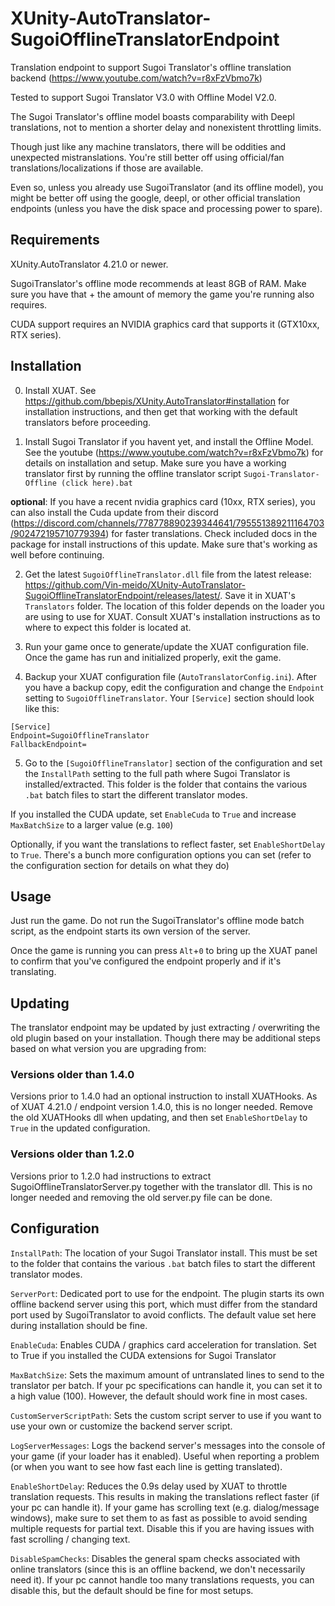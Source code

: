 # XUnity-AutoTranslator-SugoiOfflineTranslatorEndpoint

Translation endpoint to support Sugoi Translator's offline translation backend (https://www.youtube.com/watch?v=r8xFzVbmo7k)

Tested to support Sugoi Translator V3.0 with Offline Model V2.0.

The Sugoi Translator's offline model boasts comparability with Deepl translations, not to mention a shorter delay and nonexistent throttling limits.

Though just like any machine translators, there will be oddities and unexpected mistranslations. You're still better off using official/fan translations/localizations if those are available.

Even so, unless you already use SugoiTranslator (and its offline model), you might be better off using the google, deepl, or other official translation endpoints (unless you have the disk space and processing power to spare).


## Requirements

XUnity.AutoTranslator 4.21.0 or newer.

SugoiTranslator's offline mode recommends at least 8GB of RAM. Make sure you have that + the amount of memory the game you're running also requires.

CUDA support requires an NVIDIA graphics card that supports it (GTX10xx, RTX series).


## Installation

0. Install XUAT. See https://github.com/bbepis/XUnity.AutoTranslator#installation for installation instructions, and then get that working with the default translators before proceeding.

1. Install Sugoi Translator if you havent yet, and install the Offline Model. See the youtube (https://www.youtube.com/watch?v=r8xFzVbmo7k) for details on installation and setup. Make sure you have a working translator first by running the offline translator script `Sugoi-Translator-Offline (click here).bat`

**optional**: If you have a recent nvidia graphics card (10xx, RTX series), you can also install the Cuda update from their discord (https://discord.com/channels/778778890239344641/795551389211164703/902472195710779394) for faster translations. Check included docs in the package for install instructions of this update. Make sure that's working as well before continuing.

2. Get the latest `SugoiOfflineTranslator.dll` file from the latest release: https://github.com/Vin-meido/XUnity-AutoTranslator-SugoiOfflineTranslatorEndpoint/releases/latest/. Save it in XUAT's `Translators` folder. The location of this folder depends on the loader you are using to use for XUAT. Consult XUAT's installation instructions as to where to expect this folder is located at.

3. Run your game once to generate/update the XUAT configuration file. Once the game has run and initialized properly, exit the game.

4. Backup your XUAT configuration file (`AutoTranslatorConfig.ini`). After you have a backup copy, edit the configuration and change the `Endpoint` setting to `SugoiOfflineTranslator`.  Your `[Service]` section should look like this:
```
[Service]
Endpoint=SugoiOfflineTranslator
FallbackEndpoint=
```

5. Go to the `[SugoiOfflineTranslator]` section of the configuration and set the `InstallPath` setting to the full path where Sugoi Translator is installed/extracted.  This folder is the folder that contains the various `.bat` batch files to start the different translator modes.

If you installed the CUDA update, set `EnableCuda` to `True` and increase `MaxBatchSize` to a larger value (e.g. `100`)

Optionally, if you want the translations to reflect faster, set `EnableShortDelay` to `True`. There's a bunch more configuration options you can set (refer to the configuration section for details on what they do)


## Usage

Just run the game. Do not run the SugoiTranslator's offline mode batch script, as the endpoint starts its own version of the server.

Once the game is running you can press `Alt`+`0` to bring up the XUAT panel to confirm that you've configured the endpoint properly and if it's translating.


## Updating

The translator endpoint may be updated by just extracting / overwriting the old plugin based on your installation. Though there may be additional steps based on what version you are upgrading from:

### Versions older than 1.4.0

Versions prior to 1.4.0 had an optional instruction to install XUATHooks. As of XUAT 4.21.0 / endpoint version 1.4.0, this is no longer needed. Remove the old XUATHooks dll when updating, and then set `EnableShortDelay` to `True` in the updated configuration.

### Versions older than 1.2.0

Versions prior to 1.2.0 had instructions to extract SugoiOfflineTranslatorServer.py together with the translator dll. This is no longer needed and removing the old server.py file can be done.


## Configuration

`InstallPath`: The location of your Sugoi Translator install. This must be set to the folder that contains the various `.bat` batch files to start the different translator modes.

`ServerPort`: Dedicated port to use for the endpoint. The plugin starts its own offline backend server using this port, which must differ from the standard port used by SugoiTranslator to avoid conflicts. The default value set here during installation should be fine.

`EnableCuda`: Enables CUDA / graphics card acceleration for translation. Set to True if you installed the CUDA extensions for Sugoi Translator

`MaxBatchSize`: Sets the maximum amount of untranslated lines to send to the translator per batch. If your pc specifications can handle it, you can set it to a high value (100). However, the default should work fine in most cases.

`CustomServerScriptPath`: Sets the custom script server to use if you want to use your own or customize the backend server script.

`LogServerMessages`: Logs the backend server's messages into the console of your game (if your loader has it enabled). Useful when reporting a problem (or when you want to see how fast each line is getting translated).

`EnableShortDelay`: Reduces the 0.9s delay used by XUAT to throttle translation requests. This results in making the translations reflect faster (if your pc can handle it). If your game has scrolling text (e.g. dialog/message windows), make sure to set them to as fast as possible to avoid sending multiple requests for partial text. Disable this if you are having issues with fast scrolling / changing text.

`DisableSpamChecks`: Disables the general spam checks associated with online translators (since this is an offline backend, we don't necessarily need it). If your pc cannot handle too many translations requests, you can disable this, but the default should be fine for most setups.
